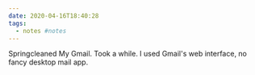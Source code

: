 ```yaml
---
date: 2020-04-16T18:40:28
tags:
  - notes #notes
---
```


Springcleaned My Gmail. Took a while. I used Gmail's web interface, no fancy desktop mail app.
